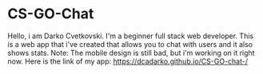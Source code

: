 # CS-GO-Chat
Hello, i am Darko Cvetkovski. I'm a beginner full stack web developer. This is a web app that i've created that allows you to chat with users and it also shows stats. Note: The mobile design is still bad, but i'm working on it right now. 
Here is the link of my app:  https://dcadarko.github.io/CS-GO-chat-/
